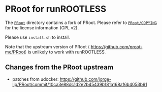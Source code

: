# PRoot for runROOTLESS

The [`PRoot`](PRoot) directory contains a fork of PRoot.
Please refer to [`PRoot/COPYING`](PRoot/COPYING) for the license information (GPL v2).

Please use `install.sh` to install.

Note that the upstream version of PRoot ( https://github.com/proot-me/PRoot) is unlikely to work with runROOTLESS.

## Changes from the PRoot upstream

- patches from udocker: https://github.com/jorge-lip/PRoot/commit/10ca3e88dc1d2e2b45439b181a168af6b4053b91
